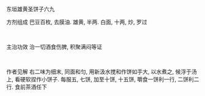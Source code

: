 东垣雄黄圣饼子六九

方剂组成 巴豆百枚, 去膜油. 雄黄, 半两. 白面, 十两, 炒, 罗过

 

主治功效 治一切酒食伤脾, 积聚满闷等证

 

作者见解 右二味为细末, 同面和匀, 用新汲水搅和作饼如手大, 以水煮之, 候浮于汤上, 看硬软捏作小饼子. 每服五, 七饼, 加至十饼, 十五饼, 嚼食一饼利一行, 二饼利二行. 食前茶酒任下 

